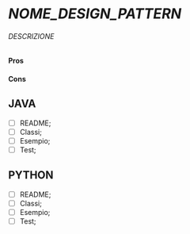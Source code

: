 # _NOME_DESIGN_PATTERN_
###### _DESCRIZIONE_

#### Pros

#### Cons

## JAVA
- [ ] README;
- [ ] Classi;
- [ ] Esempio;
- [ ] Test;

## PYTHON
- [ ] README;
- [ ] Classi;
- [ ] Esempio;
- [ ] Test;
